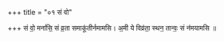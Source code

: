 +++
title = "०१ सं वो"

+++
सं वो॒ मनां॑सि॒ सं व्र॒ता समाकू॑तीर्नमामसि। अ॒मी ये विव्र॑ता॒ स्थन॒ तान्वः॒ सं न॑मयामसि ॥
